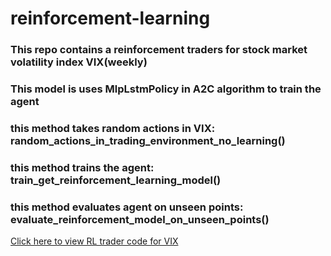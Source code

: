 # reinforcement-learning

### This repo contains a reinforcement traders for stock market volatility index VIX(weekly)
### This model is uses MlpLstmPolicy in A2C algorithm to train the agent

### this method takes random actions in VIX: random_actions_in_trading_environment_no_learning()
### this method trains the agent: train_get_reinforcement_learning_model()
### this method evaluates agent on unseen points: evaluate_reinforcement_model_on_unseen_points()

[Click here to view RL trader code for VIX](https://github.com/akorostelev83/reinforcement-learning/blob/main/stock-market-volatility-trader-reinforcement-learning.py)
